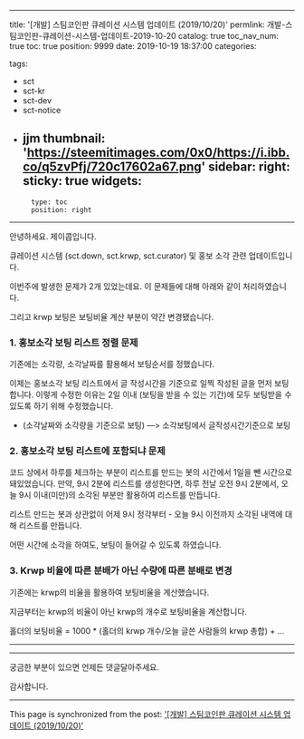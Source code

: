 
---
title: '[개발] 스팀코인판 큐레이션 시스템 업데이트 (2019/10/20)'
permlink: 개발-스팀코인판-큐레이션-시스템-업데이트-2019-10-20
catalog: true
toc_nav_num: true
toc: true
position: 9999
date: 2019-10-19 18:37:00
categories:

tags:
- sct
- sct-kr
- sct-dev
- sct-notice
- jjm
thumbnail: 'https://steemitimages.com/0x0/https://i.ibb.co/q5zvPfj/720c17602a67.png'
sidebar:
    right:
        sticky: true
widgets:
    -
        type: toc
        position: right
---


안녕하세요. 제이콥입니다.

큐레이션 시스템 (sct.down, sct.krwp, sct.curator) 및 홍보 소각 관련 업데이트입니다.

이번주에 발생한 문제가 2개 있었는데요. 이 문제들에 대해 아래와 같이 처리하였습니다.

그리고 krwp 보팅은  보팅비율 계산 부분이 약간 변경됐습니다.

### 1. 홍보소각 보팅 리스트 정렬 문제

기존에는 소각량, 소각날짜를 활용해서 보팅순서를 정했습니다. 

이제는  홍보소각 보팅 리스트에서 글 작성시간을 기준으로 일찍 작성된 글을 먼저 보팅합니다. 이렇게 수정한 이유는 2일 이내 (보팅을 받을 수 있는 기간)에 모두 보팅받을 수 있도록 하기 위해 수정했습니다. 

* (소각날짜와 소각량을 기준으로 보팅) —> 소각보팅에서 글작성시간기준으로 보팅 

### 2. 홍보소각 보팅 리스트에 포함되냐 문제

코드 상에서 하루를 체크하는 부분이 리스트를 만드는 봇의 시간에서 1일을 뺀 시간으로 돼있었습니다. 만약, 9시 2분에 리스트를 생성한다면, 하루 전날 오전 9시 2분에서, 오늘 9시 이내(미만)의 소각된 부분만 활용하여 리스트를 만듭니다.

리스트 만드는 봇과 상관없이 어제 9시 정각부터 - 오늘 9시 이전까지 소각된 내역에 대해 리스트를 만듭니다.

어떤 시간에 소각을 하여도, 보팅이 들어갈 수 있도록 하였습니다.


### 3. Krwp 비율에 따른 분배가 아닌 수량에 따른 분배로 변경

기존에는 krwp의 비율을 활용하여 보팅비율을 계산했습니다.

지금부터는 krwp의 비율이 아닌 krwp의 개수로 보팅비율을 계산합니다.

홀더의 보팅비율 = 1000 * (홀더의 krwp 개수/오늘 글쓴 사람들의 krwp 총합) + ...


----

----

궁금한 부분이 있으면 언제든 댓글달아주세요.

감사합니다.

- - -

This page is synchronized from the post: ['[개발] 스팀코인판 큐레이션 시스템 업데이트 (2019/10/20)'](https://steempeak.com/@jacobyu/2019-10-20)

